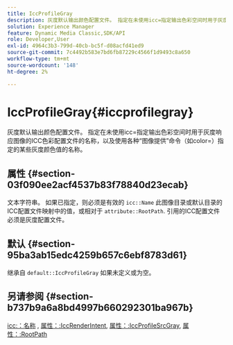```yaml
---
title: IccProfileGray
description: 灰度默认输出颜色配置文件。 指定在未使用icc=指定输出色彩空间时用于灰度响应图像的ICC色彩配置文件的名称，以及使用各种“图像提供”命令（如color=）指定的某些灰度颜色值的名称。
solution: Experience Manager
feature: Dynamic Media Classic,SDK/API
role: Developer,User
exl-id: 4964c3b3-799d-40cb-bc5f-d08acfd41ed9
source-git-commit: 7c4492b583e7bd6fb87229c4566f1d9493c8a650
workflow-type: tm+mt
source-wordcount: '148'
ht-degree: 2%

---
```


# IccProfileGray{#iccprofilegray}

灰度默认输出颜色配置文件。 指定在未使用icc=指定输出色彩空间时用于灰度响应图像的ICC色彩配置文件的名称，以及使用各种“图像提供”命令（如color=）指定的某些灰度颜色值的名称。

## 属性 {#section-03f090ee2acf4537b83f78840d23ecab}

文本字符串。 如果已指定，则必须是有效的 `icc::Name` 此图像目录或默认目录的ICC配置文件映射中的值，或相对于 `attribute::RootPath`. 引用的ICC配置文件必须是灰度配置文件。

## 默认 {#section-95ba3ab15edc4259b657c6ebf8783d61}

继承自 `default::IccProfileGray` 如果未定义或为空。

## 另请参阅 {#section-b737b9a6a8bd4997b660292301ba967b}

[icc:：名称](../../../../../is-api/image-catalog/image-serving-api-ref/c-image-catalog-reference/c-icc-profile-map-reference/r-name-icc.md#reference-9e7d3c8e35434981a3dfac66b8946cbe) , [属性：:IccRenderIntent](../../../../../is-api/image-catalog/image-serving-api-ref/c-image-catalog-reference/c-attributes-reference/r-iccrenderintent.md#reference-012f207f28bd4406a5368d23ed95a51f), [属性：:IccProfileSrcGray](../../../../../is-api/image-catalog/image-serving-api-ref/c-image-catalog-reference/c-attributes-reference/r-iccprofilesrcgray.md#reference-a717831da24d43f680d01393660f12f9), [属性：:RootPath](../../../../../is-api/image-catalog/image-serving-api-ref/c-image-catalog-reference/c-attributes-reference/r-rootpath.md#reference-17d57e5967be403b8408fa7214017494)

